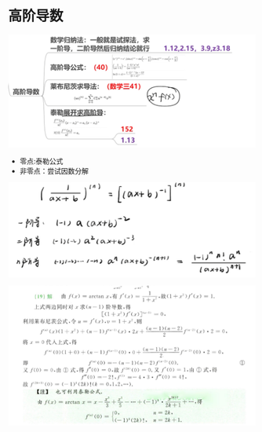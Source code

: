 # 高阶导数



![image-20230609142105139](./assets/image-20230609142105139.png)

+ 零点:泰勒公式
+ 非零点：尝试因数分解

![93e041e9882346a7ab8c6663a7a41ef6](./assets/93e041e9882346a7ab8c6663a7a41ef6.jpg)

![image-20230608213038103](./assets/image-20230608213038103.png)